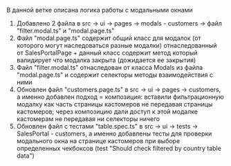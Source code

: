 В данной ветке описана логика работы с модальными окнами
1. Добавлено 2 файла в src -> ui -> pages -> modals - customers -> файл "filter.modal.ts" и "modal.page.ts"
2. Файл "modal.page.ts" содержит общий класс для модалок (от которого могут наследоваться разные модалки) отнаследованный от SalesPortalPage + данный класс содержит метод который валидирует что модалка закрыта (дожидается ее закрытия)
3. Файл "filter.modal.ts" отнаследован от класса Modals из файла "modal.page.ts" и содержит селекторы  методы взаимодействия с ними
4. Обновлен файл "customers.page.ts" в src -> ui -> pages -> customers, а именно добавлен подход = композиция: вставили фильтрационную модалку как часть страницы кастомеров не передавая страницы кастомеров; через композицию дали доступ к этой модалке кастомерам не передавая ни селекторы ничего
5. Обновлен файл с тестами "table.spec.ts" в src -> ui -> tests -> SalesPortal - customers, а именно добавлены тесты для проверки модального окна на странице кастомеров при выборе определенных чекбоксов (test "Should check filtered by country table data")
